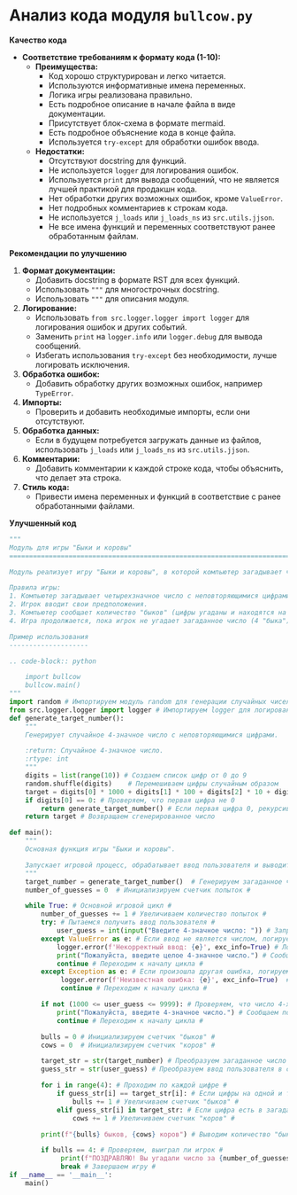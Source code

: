 # Анализ кода модуля `bullcow.py`

**Качество кода**

- **Соответствие требованиям к формату кода (1-10):**
    -   **Преимущества:**
        -   Код хорошо структурирован и легко читается.
        -   Используются информативные имена переменных.
        -   Логика игры реализована правильно.
        -   Есть подробное описание в начале файла в виде документации.
        -   Присутствует блок-схема в формате mermaid.
        -   Есть подробное объяснение кода в конце файла.
        -   Используется `try-except` для обработки ошибок ввода.
    -   **Недостатки:**
        -   Отсутствуют docstring для функций.
        -   Не используется `logger` для логирования ошибок.
        -   Используется `print` для вывода сообщений, что не является лучшей практикой для продакшн кода.
        -   Нет обработки других возможных ошибок, кроме `ValueError`.
        -   Нет подробных комментариев к строкам кода.
        -   Не используется `j_loads` или `j_loads_ns` из `src.utils.jjson`.
        -   Не все имена функций и переменных соответствуют ранее обработанным файлам.

**Рекомендации по улучшению**

1.  **Формат документации:**
    -   Добавить docstring в формате RST для всех функций.
    -   Использовать `"""` для многострочных docstring.
    -   Использовать `"""` для описания модуля.
2.  **Логирование:**
    -   Использовать `from src.logger.logger import logger` для логирования ошибок и других событий.
    -   Заменить `print` на `logger.info` или `logger.debug` для вывода сообщений.
    -   Избегать использования `try-except` без необходимости, лучше логировать исключения.
3.  **Обработка ошибок:**
    -   Добавить обработку других возможных ошибок, например `TypeError`.
4.  **Импорты:**
    -   Проверить и добавить необходимые импорты, если они отсутствуют.
5.  **Обработка данных:**
    -   Если в будущем потребуется загружать данные из файлов, использовать `j_loads` или `j_loads_ns` из `src.utils.jjson`.
6.  **Комментарии:**
    -   Добавить комментарии к каждой строке кода, чтобы объяснить, что делает эта строка.
7.  **Стиль кода:**
    -   Привести имена переменных и функций в соответствие с ранее обработанными файлами.

**Улучшенный код**

```python
"""
Модуль для игры "Быки и коровы"
=========================================================================================

Модуль реализует игру "Быки и коровы", в которой компьютер загадывает четырехзначное число, а игрок пытается его угадать.

Правила игры:
1. Компьютер загадывает четырехзначное число с неповторяющимися цифрами.
2. Игрок вводит свои предположения.
3. Компьютер сообщает количество "быков" (цифры угаданы и находятся на правильных местах) и "коров" (цифры угаданы, но на неправильных местах).
4. Игра продолжается, пока игрок не угадает загаданное число (4 "быка").

Пример использования
--------------------

.. code-block:: python

    import bullcow
    bullcow.main()
"""
import random # Импортируем модуль random для генерации случайных чисел
from src.logger.logger import logger # Импортируем logger для логирования ошибок #
def generate_target_number():
    """
    Генерирует случайное 4-значное число с неповторяющимися цифрами.

    :return: Случайное 4-значное число.
    :rtype: int
    """
    digits = list(range(10)) # Создаем список цифр от 0 до 9
    random.shuffle(digits)    # Перемешиваем цифры случайным образом
    target = digits[0] * 1000 + digits[1] * 100 + digits[2] * 10 + digits[3] # Собираем 4-х значное число из случайных цифр
    if digits[0] == 0: # Проверяем, что первая цифра не 0
        return generate_target_number() # Если первая цифра 0, рекурсивно вызываем функцию для генерации нового числа
    return target # Возвращаем сгенерированное число

def main():
    """
    Основная функция игры "Быки и коровы".

    Запускает игровой процесс, обрабатывает ввод пользователя и выводит результаты.
    """
    target_number = generate_target_number()  # Генерируем загаданное число #
    number_of_guesses = 0  # Инициализируем счетчик попыток #

    while True: # Основной игровой цикл #
        number_of_guesses += 1 # Увеличиваем количество попыток #
        try: # Пытаемся получить ввод пользователя #
            user_guess = int(input("Введите 4-значное число: ")) # Запрашиваем ввод числа у пользователя #
        except ValueError as e: # Если ввод не является числом, логируем ошибку и переходим к следующей итерации цикла #
            logger.error(f'Некорректный ввод: {e}', exc_info=True) # Логируем ошибку ввода #
            print("Пожалуйста, введите целое 4-значное число.") # Сообщаем пользователю об ошибке ввода #
            continue # Переходим к началу цикла #
        except Exception as e: # Если произошла другая ошибка, логируем ее #
             logger.error(f'Неизвестная ошибка: {e}', exc_info=True)  # Логируем ошибку #
             continue # Переходим к началу цикла #

        if not (1000 <= user_guess <= 9999): # Проверяем, что число 4-х значное #
            print("Пожалуйста, введите 4-значное число.") # Сообщаем пользователю об ошибке ввода #
            continue # Переходим к началу цикла #

        bulls = 0 # Инициализируем счетчик "быков" #
        cows = 0  # Инициализируем счетчик "коров" #

        target_str = str(target_number) # Преобразуем загаданное число в строку #
        guess_str = str(user_guess) # Преобразуем ввод пользователя в строку #

        for i in range(4): # Проходим по каждой цифре #
            if guess_str[i] == target_str[i]: # Если цифры на одной и той же позиции совпадают, это "бык" #
                bulls += 1 # Увеличиваем счетчик "быков" #
            elif guess_str[i] in target_str: # Если цифра есть в загаданном числе, но не на той же позиции, это "корова" #
                cows += 1 # Увеличиваем счетчик "коров" #

        print(f"{bulls} быков, {cows} коров") # Выводим количество "быков" и "коров" #

        if bulls == 4: # Проверяем, выиграл ли игрок #
             print(f"ПОЗДРАВЛЯЮ! Вы угадали число за {number_of_guesses} попыток!") # Выводим сообщение о победе и количестве попыток #
             break # Завершаем игру #
if __name__ == '__main__':
    main()
```